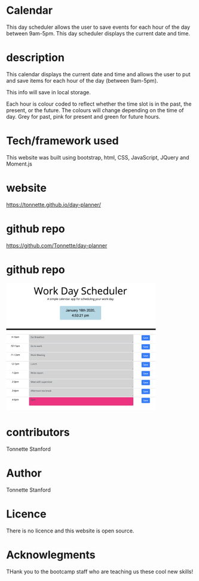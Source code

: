 # Calendar
This day scheduler allows the user to save events for each hour of the day between 9am-5pm.
This day scheduler displays the current date and time. 

# description
This calendar displays the current date and time and allows the user to put and save items for each hour of the day (between 9am-5pm).

This info will save in local storage.

Each hour is colour coded to reflect whether the time slot is in the past, the present, or the future. The colours will change depending on the time of day. Grey for past, pink for present and green for future hours.

# Tech/framework used
This website was built using bootstrap, html, CSS, JavaScript, JQuery and Moment.js

# website
https://tonnette.github.io/day-planner/

# github repo
https://github.com/Tonnette/day-planner

# github repo
<div>
    <img src="/DayPlanner.jpg" width="400px"</> 
</div>

# contributors
Tonnette Stanford

# Author
Tonnette Stanford

# Licence
There is no licence and this website is open source. 

# Acknowlegments
THank you to the bootcamp staff who are teaching us these cool new skills!
